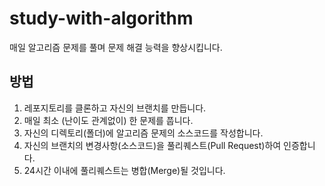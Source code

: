 # study-with-algorithm

매일 알고리즘 문제를 풀며 문제 해결 능력을 향상시킵니다.

## 방법

1. 레포지토리를 클론하고 자신의 브랜치를 만듭니다.
2. 매일 최소 (난이도 관계없이) 한 문제를 풉니다.
4. 자신의 디렉토리(폴더)에 알고리즘 문제의 소스코드를 작성합니다.
5. 자신의 브랜치의 변경사항(소스코드)을 풀리퀘스트(Pull Request)하여 인증합니다.
6. 24시간 이내에 풀리퀘스트는 병합(Merge)될 것입니다.

